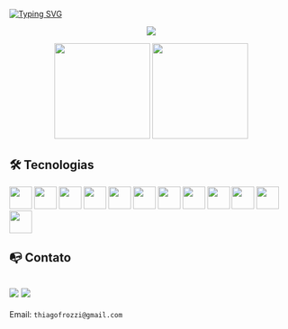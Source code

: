 [![Typing SVG](https://readme-typing-svg.herokuapp.com?font=Fira&color=2896FF&lines=%3C+Ola+eu+sou+o+Thiago+%F0%9F%91%8B+%2F%3E+)](https://git.io/typing-svg)


<p align="center">
  <img src="https://media.giphy.com/media/xdHXIrM5Uz1UA/giphy.gif?cid=790b761170ed85e62f651ad1f7da127bcf3539d89086f4da&rid=giphy.gif&ct=g">
</p>

<div  align="center">
 <img height="170em" src="https://github-readme-stats.vercel.app/api?username=thiagox10&theme=tokyonight&show_icons=true)">
 <img height="170em" src="https://github-readme-stats.vercel.app/api/top-langs/?username=thiagox10&theme=tokyonight&layout=compact">
</div>

## 🛠️ Tecnologias
<div style="display: inline_block">
  <img width="40" src="https://cdn.jsdelivr.net/gh/devicons/devicon/icons/html5/html5-original.svg" />
  <img width="40" src="https://cdn.jsdelivr.net/gh/devicons/devicon/icons/css3/css3-original.svg" />
  <img width="40" src="https://cdn.jsdelivr.net/gh/devicons/devicon/icons/javascript/javascript-original.svg" />
  <img width="40" src="https://cdn.jsdelivr.net/gh/devicons/devicon/icons/react/react-original.svg" />
  <img width="40" src="https://cdn.jsdelivr.net/gh/devicons/devicon/icons/redux/redux-original.svg" />
  <img width="40" src="https://cdn.jsdelivr.net/gh/devicons/devicon/icons/jest/jest-plain.svg" />
  <img width="40" src="https://cdn.jsdelivr.net/gh/devicons/devicon/icons/docker/docker-plain-wordmark.svg" />
  <img width="40" src="https://cdn.jsdelivr.net/gh/devicons/devicon/icons/mysql/mysql-original-wordmark.svg" />
  <img width="40" src="https://cdn.jsdelivr.net/gh/devicons/devicon/icons/bootstrap/bootstrap-plain.svg" />
  <img width="40" src="https://cdn.jsdelivr.net/gh/devicons/devicon/icons/nodejs/nodejs-original.svg" />
  <img width="40" src="https://cdn.jsdelivr.net/gh/devicons/devicon/icons/typescript/typescript-original.svg" />
  <img width="40" src="https://cdn.jsdelivr.net/gh/devicons/devicon/icons/express/express-original.svg" />
</div>

## 📭 Contato
<a href='https://www.linkedin.com/in/thiagofrozzi/' target='_blank'><img src="https://img.shields.io/badge/LinkedIn-0077B5?style=for-the-badge&logo=linkedin&logoColor=white"><a/>
 <a href='mailto:thiagofrozzi@gmail.com?subject=CONTATO_GITHUB' target='_blank'><img src="https://img.shields.io/badge/Gmail-D14836?style=for-the-badge&logo=gmail&logoColor=white"><a/>
---
   
  Email: `thiagofrozzi@gmail.com`
